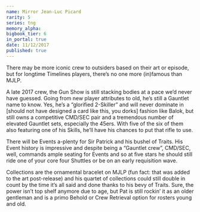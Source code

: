 ```yaml
---
name: Mirror Jean-Luc Picard
rarity: 5
series: tng
memory_alpha:
bigbook_tier: 6
in_portal: true
date: 11/12/2017
published: true
---
```


There may be more iconic crew to outsiders based on their art or episode, but for longtime Timelines players, there’s no one more (in)famous than MJLP.

A late 2017 crew, the Gun Show is still stacking bodies at a pace we’d never have guessed. Going from new player attributes to old, he’s still a Gauntlet name to know. Yes, he’s a “glorified 2-Skiller” and will never dominate in [should not have designed a card like this, you dorks] fashion like Balok, but still owns a competitive CMD/SEC pair and a tremendous number of elevated Gauntlet sets, especially the 45ers. With five of the six of them also featuring one of his Skills, he’ll have his chances to put that rifle to use.

There will be Events a-plenty for Sir Patrick and his bushel of Traits. His Event history is impressive and despite being a “Gauntlet crew”, CMD/SEC, well, commands ample seating for Events and so at five stars he should still ride one of your core four Shuttles or be on an early requisition wave.

Collections are the ornamental bracelet on MJLP (fun fact: that was added to the art post-release) and his quartet of collections could still double in count by the time it’s all said and done thanks to his bevy of Traits. Sure, the power isn’t top shelf anymore due to age, but Pat is still rockin’ it as an older gentleman and is a primo Behold or Crew Retrieval option for rosters young and old.

